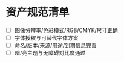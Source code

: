 # 资产规范清单

- [ ] 图像分辨率/色彩模式/RGB/CMYK/尺寸正确
- [ ] 字体授权与可替代字体方案
- [ ] 命名/版本/来源/用途/到期信息完善
- [ ] 暗/亮主题与无障碍对比度通过
